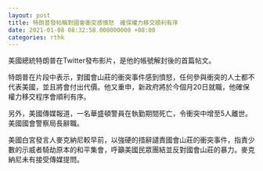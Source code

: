 ```yaml
---
layout: post
title: 特朗普發帖稱對國會衝突感憤怒　確保權力移交順利有序
date: 2021-01-08 08:32:58.000000000 +08:00
categories: rthk
---
```


美國總統特朗普在Twitter發布影片，是他的帳號解封後的首篇帖文。

特朗普在片段中表示，對國會山莊的衝突事件感到憤怒，任何參與衝突的人士都不代表美國，並且將會付出代價。他又重申，新政府將於今個月20日就職，他確保權力移交程序會順利有序。

另外，美國傳媒報道，一名華盛頓警員在執勤期間死亡，令衝突中增至5人離世。美國國會警察局長辭職。

美國白宮發言人麥克納尼較早前，以強硬的措辭譴責國會山莊的衝突事件，指責少數的示威者騎劫原本的和平集會，呼籲美國民眾團結並反對國會山莊的暴力。麥克納尼未有接受傳媒提問。
